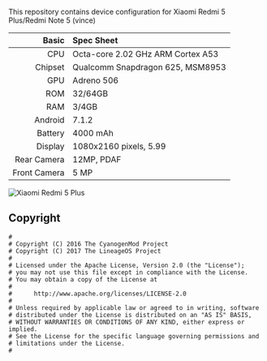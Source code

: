 This repository contains device configuration for Xiaomi Redmi 5 Plus/Redmi Note 5 (vince)

Basic   | Spec Sheet
-------:|:----------
CPU     | Octa-core 2.02 GHz ARM Cortex A53
Chipset | Qualcomm Snapdragon 625, MSM8953
GPU     | Adreno 506
ROM     | 32/64GB 
RAM     | 3/4GB
Android | 7.1.2
Battery | 4000 mAh
Display | 1080x2160 pixels, 5.99
Rear Camera  | 12MP, PDAF
Front Camera | 5 MP

![Xiaomi Redmi 5 Plus](https://cdn2.gsmarena.com/vv/pics/xiaomi/xiaomi-redmi-5-plus-2.jpg "Xiaomi Redmi 5 Plus")

## Copyright

```
#
# Copyright (C) 2016 The CyanogenMod Project
# Copyright (C) 2017 The LineageOS Project
#
# Licensed under the Apache License, Version 2.0 (the "License");
# you may not use this file except in compliance with the License.
# You may obtain a copy of the License at
#
#      http://www.apache.org/licenses/LICENSE-2.0
#
# Unless required by applicable law or agreed to in writing, software
# distributed under the License is distributed on an "AS IS" BASIS,
# WITHOUT WARRANTIES OR CONDITIONS OF ANY KIND, either express or implied.
# See the License for the specific language governing permissions and
# limitations under the License.
#
